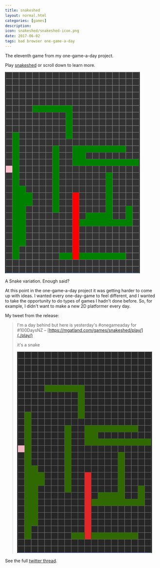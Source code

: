 ```yaml
---
title: snakeshed
layout: normal.html
categories: [games]
description:
icon: snakeshed/snakeshed-icon.png
date: 2017-06-02
tags: bad browser one-game-a-day
---
```

The eleventh game from my one-game-a-day project.

Play [snakeshed](./play/) or scroll down to learn more.

![snakeshed screenshot](./snakeshed.png)

A Snake variation. Enough said?

At this point in the one-game-a-day project it was getting harder to come up with ideas. I wanted every one-day-game to feel different, and I wanted to take the opportunity to do types of games I hadn't done before. So, for example, I didn't want to make a new 2D platformer every day.

My tweet from the release:

> I'm a day behind but here is yesterday's #onegameaday for #100DaysNZ – [https://mgatland.com/games/snakeshed/play/](./play/)
> 
> it's a snake
>
> ![](./snakeshed-tweet.jpg)

See the full [twitter thread](https://twitter.com/mgatland/status/870588569001185281).
